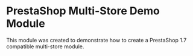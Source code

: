 # PrestaShop Multi-Store Demo Module

This module was created to demonstrate how to create a PrestaShop 1.7 compatible multi-store module.